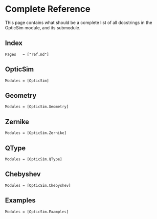# Complete Reference

This page contains what should be a complete list of all docstrings in the OpticSim module, and its submodule.

## Index

```@index
Pages   = ["ref.md"]
```

## OpticSim

```@autodocs
Modules = [OpticSim]
```

## Geometry
```@autodocs
Modules = [OpticSim.Geometry]
```

## Zernike

```@autodocs
Modules = [OpticSim.Zernike]
```

## QType

```@autodocs
Modules = [OpticSim.QType]
```

## Chebyshev

```@autodocs
Modules = [OpticSim.Chebyshev]
```

## Examples

```@autodocs
Modules = [OpticSim.Examples]
```
